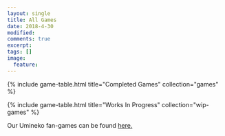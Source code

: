 ```yaml
---
layout: single
title: All Games
date: 2018-4-30
modified:
comments: true
excerpt:
tags: []
image:
  feature:
---
```


{% include game-table.html title="Completed Games" collection="games" %}

{% include game-table.html title="Works In Progress" collection="wip-games" %}

<p class="text-center">Our Umineko fan-games can be found <a href="https://goldbargames.com/seacats/">here.</a></p>



